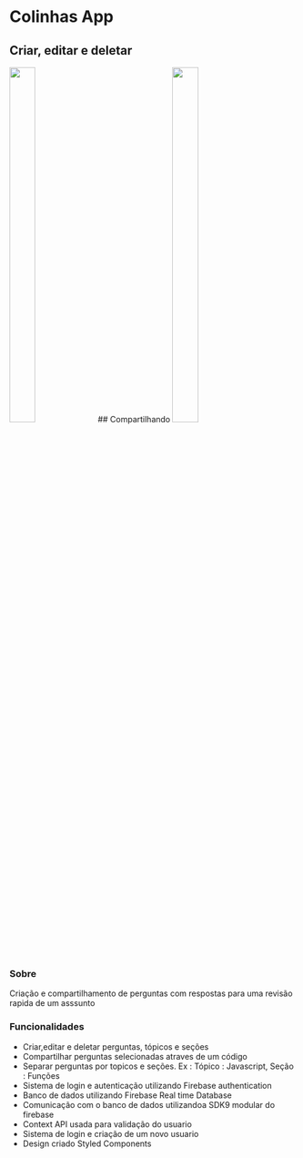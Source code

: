 # Colinhas App 

## Criar, editar e deletar
 <img src="https://user-images.githubusercontent.com/77676047/147246252-a72394fd-2cc0-4420-a6bc-da22cccc9354.gif"  width = '30%' height = '40%'/>
## Compartilhando
<img src="https://user-images.githubusercontent.com/77676047/147246404-fc5ca361-6e7a-425e-a40a-f09828d488bd.gif"  width = '30%' height = '40%'/>

### Sobre
  Criação e compartilhamento de perguntas com respostas para uma revisão rapida de um asssunto

### Funcionalidades
- Criar,editar e deletar perguntas, tópicos e seções
- Compartilhar perguntas selecionadas atraves de um código
- Separar perguntas por topicos e seções. Ex : Tópico : Javascript, Seção : Funções
- Sistema de login e autenticação utilizando Firebase authentication
- Banco de dados utilizando Firebase Real time Database
- Comunicação com o banco de dados utilizandoa SDK9 modular do firebase
- Context API usada para validação do usuario
- Sistema de login e criação de um novo usuario
- Design criado Styled Components

